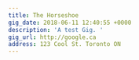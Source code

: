 ```yaml
---
title: The Horseshoe
gig_date: 2018-06-11 12:40:55 +0000
description: 'A test Gig. '
gig_url: http://google.ca
address: 123 Cool St. Toronto ON 
---
```

